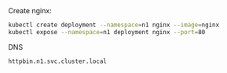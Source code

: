 ##

Create nginx:
```sh
kubectl create deployment --namespace=n1 nginx --image=nginx
kubectl expose --namespace=n1 deployment nginx --port=80
```

DNS
```
httpbin.n1.svc.cluster.local
```